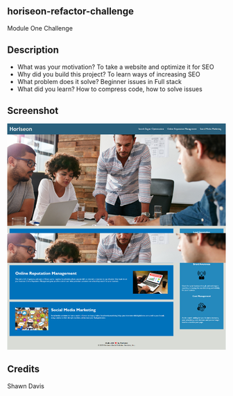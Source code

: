 ## horiseon-refactor-challenge

Module One Challenge

## Description

- What was your motivation? To take a website and optimize it for SEO
- Why did you build this project? To learn ways of increasing SEO
- What problem does it solve? Beginner issues in Full stack
- What did you learn?  How to compress code, how to solve issues

## Screenshot

![Webpage titled "Student Bio" features "Your Name" heading, a spot for an image and bio, and a "Contact Info" section.](./assets/images/Screenshot.png)

## Credits

Shawn Davis